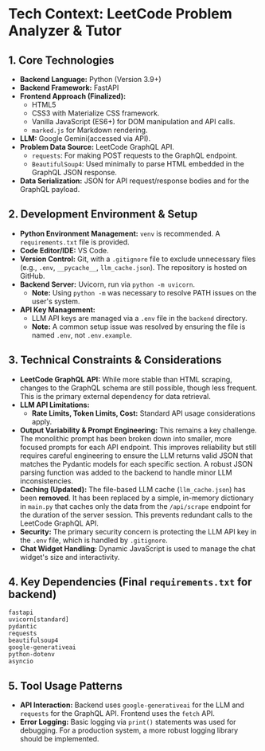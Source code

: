 # Tech Context: LeetCode Problem Analyzer & Tutor

## 1. Core Technologies

*   **Backend Language:** Python (Version 3.9+)
*   **Backend Framework:** FastAPI
*   **Frontend Approach (Finalized):**
    *   HTML5
    *   CSS3 with Materialize CSS framework.
    *   Vanilla JavaScript (ES6+) for DOM manipulation and API calls.
    *   `marked.js` for Markdown rendering.
*   **LLM:** Google Gemini(accessed via API).
*   **Problem Data Source:** LeetCode GraphQL API.
    *   `requests`: For making POST requests to the GraphQL endpoint.
    *   `BeautifulSoup4`: Used minimally to parse HTML embedded in the GraphQL JSON response.
*   **Data Serialization:** JSON for API request/response bodies and for the GraphQL payload.

## 2. Development Environment & Setup

*   **Python Environment Management:** `venv` is recommended. A `requirements.txt` file is provided.
*   **Code Editor/IDE:** VS Code.
*   **Version Control:** Git, with a `.gitignore` file to exclude unnecessary files (e.g., `.env`, `__pycache__`, `llm_cache.json`). The repository is hosted on GitHub.
*   **Backend Server:** Uvicorn, run via `python -m uvicorn`.
    *   **Note:** Using `python -m` was necessary to resolve PATH issues on the user's system.
*   **API Key Management:**
    *   LLM API keys are managed via a `.env` file in the `backend` directory.
    *   **Note:** A common setup issue was resolved by ensuring the file is named `.env`, not `.env.example`.

## 3. Technical Constraints & Considerations

*   **LeetCode GraphQL API:** While more stable than HTML scraping, changes to the GraphQL schema are still possible, though less frequent. This is the primary external dependency for data retrieval.
*   **LLM API Limitations:**
    *   **Rate Limits, Token Limits, Cost:** Standard API usage considerations apply.
*   **Output Variability & Prompt Engineering:** This remains a key challenge. The monolithic prompt has been broken down into smaller, more focused prompts for each API endpoint. This improves reliability but still requires careful engineering to ensure the LLM returns valid JSON that matches the Pydantic models for each specific section. A robust JSON parsing function was added to the backend to handle minor LLM inconsistencies.
*   **Caching (Updated):** The file-based LLM cache (`llm_cache.json`) has been **removed**. It has been replaced by a simple, in-memory dictionary in `main.py` that caches only the data from the `/api/scrape` endpoint for the duration of the server session. This prevents redundant calls to the LeetCode GraphQL API.
*   **Security:** The primary security concern is protecting the LLM API key in the `.env` file, which is handled by `.gitignore`.
*   **Chat Widget Handling:** Dynamic JavaScript is used to manage the chat widget's size and interactivity.

## 4. Key Dependencies (Final `requirements.txt` for backend)

```
fastapi
uvicorn[standard]
pydantic
requests
beautifulsoup4
google-generativeai
python-dotenv
asyncio
```

## 5. Tool Usage Patterns

*   **API Interaction:** Backend uses `google-generativeai` for the LLM and `requests` for the GraphQL API. Frontend uses the `fetch` API.
*   **Error Logging:** Basic logging via `print()` statements was used for debugging. For a production system, a more robust logging library should be implemented.
